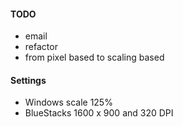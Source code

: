 #### TODO
- email
- refactor
- from pixel based to scaling based

#### Settings
- Windows scale 125%
- BlueStacks 1600 x 900 and 320 DPI